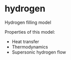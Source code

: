 # hydrogen
Hydrogen filling model

Properties of this model:
- Heat transfer
- Thermodynamics
- Supersonic hydrogen flow

